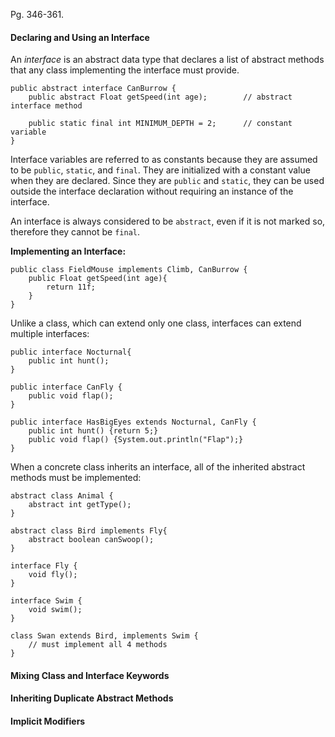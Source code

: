 Pg. 346-361.

#### Declaring and Using an Interface

An _interface_ is an abstract data type that declares a list of abstract methods that any class implementing the interface must provide.

```
public abstract interface CanBurrow {
    public abstract Float getSpeed(int age);        // abstract interface method

    public static final int MINIMUM_DEPTH = 2;      // constant variable
}
```

Interface variables are referred to as constants because they are assumed to be `public`, `static`, and `final`. They are initialized with a
constant value when they are declared. Since they are `public` and `static`, they can be used outside the interface declaration without
requiring an instance of the interface.

An interface is always considered to be `abstract`, even if it is not marked so, therefore they cannot be `final`.

**Implementing an Interface:**

```
public class FieldMouse implements Climb, CanBurrow {
    public Float getSpeed(int age){
        return 11f;
    }
}
```

Unlike a class, which can extend only one class, interfaces can extend multiple interfaces:

```
public interface Nocturnal{
    public int hunt();
}

public interface CanFly {
    public void flap();
}

public interface HasBigEyes extends Nocturnal, CanFly {
    public int hunt() {return 5;}
    public void flap() {System.out.println("Flap");}
}
```

When a concrete class inherits an interface, all of the inherited abstract methods must be implemented:

```
abstract class Animal {
    abstract int getType();
}

abstract class Bird implements Fly{
    abstract boolean canSwoop();
}

interface Fly {
    void fly();
}

interface Swim {
    void swim();
}

class Swan extends Bird, implements Swim {
    // must implement all 4 methods
}
```

#### Mixing Class and Interface Keywords

#### Inheriting Duplicate Abstract Methods

#### Implicit Modifiers
